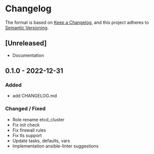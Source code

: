 # Changelog

The format is based on [Keep a Changelog](https://keepachangelog.com/fr/1.0.0/),
and this project adheres to [Semantic Versioning](https://semver.org/spec/v2.0.0.html).

## [Unreleased]

- Documentation

## 0.1.0 - 2022-12-31

### Added

- add CHANGELOG.md

### Changed / Fixed

- Role rename etcd_cluster
- Fix init check
- Fix firewall rules
- Fix tls support
- Update tasks, defaults, vars
- Implementation ansible-linter suggestions
